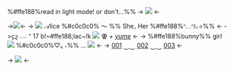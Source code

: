 %#ffe188%read in light mode! or don't...%%
-> ![](https://media.discordapp.net/attachments/903364339464044575/1202557066221330432/Untitled53_20240201131137.png?ex=65cde38b&is=65bb6e8b&hm=026cd7867601916f313aba0ff839a494cafcb6fed0d7306a0d92380661a6a7ea&) <-

->[![](https://media.discordapp.net/attachments/903364339464044575/1202626843799330826/Untitled56_20240201174933.png?ex=65ce2487&is=65bbaf87&hm=0ced6bd7fa1b2bdefacbbf14d5f41f1a684e5eed8df12c2b687a00df1f593cba&)](https://rentry.co/batcemetery)<-
-> ![](https://media.discordapp.net/attachments/903364339464044575/1202690741508243516/IMG_9644.gif?ex=65ce6009&is=65bbeb09&hm=dc91895eee16fc33312d8b79909140fd14c1367be52f5947dc81adb4845f2229&) 𝒜lice %#c0c0c0% 〜 %% She◞ Her %#ffe188%ᐢ. .ᐢ꒱｡⟡%% <-
->᧔᧓ 𓂋 ⁺ 17 b!~#ffe188;lac~!k  ![](https://media.discordapp.net/attachments/903364339464044575/1202567579533578290/IMG_9497.gif?ex=65cded55&is=65bb7855&hm=21a94b4dfb5d40d788a10bf8435eb029e6dcad4b822c39c27be916ce77cbb0bc&) ⚢ *+ [yume](https://rentry.co/ymjshibunny)* <- 
-> %#ffe188%bunny%% girl  ![](https://media.discordapp.net/attachments/903364339464044575/1202642244461666344/IMG_9569.gif?ex=65ce32df&is=65bbbddf&hm=8cc389603ee6c32485df46192403970fa1fc4ee24a737c83fe4b0732bbc6fc6a&) %#c0c0c0%♡៹ ˖%% ... ![](https://media.discordapp.net/attachments/903364339464044575/1202617647250800691/IMG_9551.gif?ex=65ce1bf6&is=65bba6f6&hm=c9c6c320e647b2c33fcf2b4f3d483635c0dad771cfa9cfe14efbe12c7426722b&) <-
-> [001](fill) ⏝⏝ [002](fill) ⏝⏝ [003](fill) <-

-> ![](https://media.discordapp.net/attachments/903364339464044575/1202557066485432391/Untitled53_20240201131140.png?ex=65cde38b&is=65bb6e8b&hm=3ed9965d59512a77b9090abb167b75ead2247c448de75df2741b48080a1bd5a4&) <-